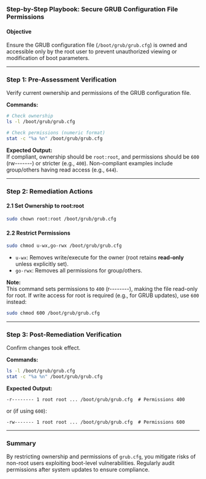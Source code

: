 ### Step-by-Step Playbook: Secure GRUB Configuration File Permissions

#### **Objective**  
Ensure the GRUB configuration file (`/boot/grub/grub.cfg`) is owned and accessible only by the root user to prevent unauthorized viewing or modification of boot parameters.

---

### **Step 1: Pre-Assessment Verification**
Verify current ownership and permissions of the GRUB configuration file.

**Commands:**
```bash
# Check ownership
ls -l /boot/grub/grub.cfg

# Check permissions (numeric format)
stat -c "%a %n" /boot/grub/grub.cfg
```

**Expected Output:**  
If compliant, ownership should be `root:root`, and permissions should be `600` (rw-------) or stricter (e.g., `400`). Non-compliant examples include group/others having read access (e.g., `644`).

---

### **Step 2: Remediation Actions**
#### **2.1 Set Ownership to root:root**
```bash
sudo chown root:root /boot/grub/grub.cfg
```

#### **2.2 Restrict Permissions**
```bash
sudo chmod u-wx,go-rwx /boot/grub/grub.cfg
```
- `u-wx`: Removes write/execute for the owner (root retains **read-only** unless explicitly set).
- `go-rwx`: Removes all permissions for group/others.

**Note:**  
This command sets permissions to `400` (r--------), making the file read-only for root. If write access for root is required (e.g., for GRUB updates), use `600` instead:  
```bash
sudo chmod 600 /boot/grub/grub.cfg
```

---

### **Step 3: Post-Remediation Verification**
Confirm changes took effect.

**Commands:**
```bash
ls -l /boot/grub/grub.cfg
stat -c "%a %n" /boot/grub/grub.cfg
```

**Expected Output:**
```
-r-------- 1 root root ... /boot/grub/grub.cfg  # Permissions 400
```
or (if using `600`):
```
-rw------- 1 root root ... /boot/grub/grub.cfg  # Permissions 600
```

---

### **Summary**
By restricting ownership and permissions of `grub.cfg`, you mitigate risks of non-root users exploiting boot-level vulnerabilities. Regularly audit permissions after system updates to ensure compliance.

